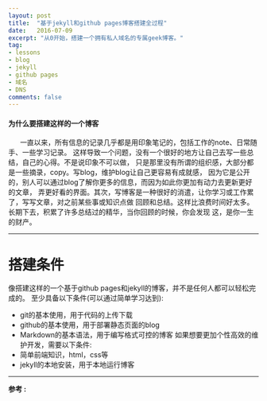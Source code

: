 ```yaml
---
layout: post
title:  "基于jekyll和github pages博客搭建全过程"
date:   2016-07-09
excerpt: "从0开始，搭建一个拥有私人域名的专属geek博客。"
tag:
- lessons 
- blog
- jekyll
- github pages
- 域名
- DNS
comments: false
---
```


#### 为什么要搭建这样的一个博客
 &nbsp;&nbsp;&nbsp;&nbsp;&nbsp;&nbsp;一直以来，所有信息的记录几乎都是用印象笔记的，包括工作的note、日常随手、一些学习记录。
这样导致一个问题，没有一个很好的地方让自己去写一些总结，自己的心得。不是说印象不可以做，
只是那里没有所谓的组织感，大部分都是一些摘录，copy。写blog，维护blog让自己更容易有成就感，
因为它是公开的，别人可以通过blog了解你更多的信息，而因为如此你更加有动力去更新更好的文章，
弄更好看的界面。其次，写博客是一种很好的消遣，让你学习或工作累了，写写文章，对之前某些事或知识点做
回顾和总结。这样比浪费时间好太多。长期下去，积累了许多总结过的精华，当你回顾的时候，你会发现
这，是你一生的财产。

-------------

# 搭建条件
像搭建这样的一个基于github pages和jekyll的博客，并不是任何人都可以轻松完成的。
至少具备以下条件(可以通过简单学习达到):  
* git的基本使用，用于代码的上传下载
* github的基本使用，用于部署静态页面的blog
* Markdown的基本语法，用于编写格式可控的博客
如果想要更加个性高效的维护开发，需要以下条件:  
* 简单前端知识，html，css等
* jekyll的本地安装，用于本地运行博客


------------
**参考 :**
